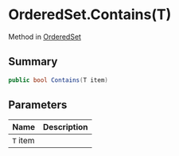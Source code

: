 # OrderedSet.Contains(T)

Method in [OrderedSet](/docs/api/csharp/yarn.compiler.upgrader.orderedset.md)

## Summary



```csharp
public bool Contains(T item)
```

## Parameters

|Name|Description|
|:---|:---|
|`T` item||

